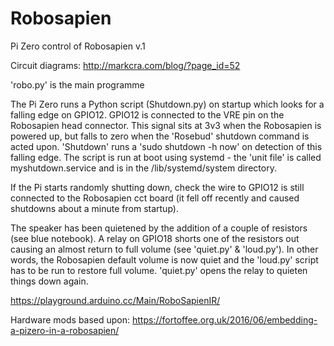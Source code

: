 # Robosapien
Pi Zero control of Robosapien v.1

Circuit diagrams: http://markcra.com/blog/?page_id=52

'robo.py' is the main programme

The Pi Zero runs a Python script (Shutdown.py) on startup  which looks for a falling edge on GPIO12. GPIO12 is connected to the VRE pin on the Robosapien head connector.  This signal sits at 3v3 when the Robosapien is powered up, but falls to zero when the 'Rosebud' shutdown command is acted upon.  'Shutdown' runs a 'sudo shutdown -h now' on detection of this falling edge.
The script is run at boot using systemd - the 'unit file' is called myshutdown.service and is in the /lib/systemd/system directory.

If the Pi starts randomly shutting down, check the wire to GPIO12 is still connected to the Robosapien cct board (it fell off recently and caused shutdowns about a minute from startup).

The speaker has been quietened by the addition of a couple of resistors (see blue notebook). A relay on GPIO18 shorts one of the resistors out causing an almost return to full volume (see 'quiet.py' & 'loud.py'). In other words, the Robosapien default volume is now quiet and the 'loud.py' script has to be run to restore full volume. 'quiet.py' opens the relay to quieten things down again.

https://playground.arduino.cc/Main/RoboSapienIR/

Hardware mods based upon: https://fortoffee.org.uk/2016/06/embedding-a-pizero-in-a-robosapien/
